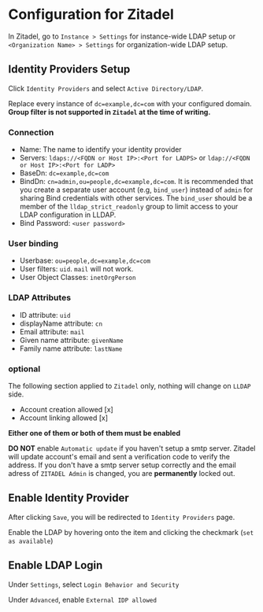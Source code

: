 # Configuration for Zitadel
In Zitadel, go to `Instance > Settings` for instance-wide LDAP setup or `<Organization Name> > Settings` for organization-wide LDAP setup.

## Identity Providers Setup
Click `Identity Providers` and select `Active Directory/LDAP`.

Replace every instance of `dc=example,dc=com` with your configured domain.
**Group filter is not supported in `Zitadel` at the time of writing.**
### Connection
* Name: The name to identify your identity provider
* Servers: `ldaps://<FQDN or Host IP>:<Port for LADPS>` or `ldap://<FQDN or Host IP>:<Port for LADP>` 
* BaseDn: `dc=example,dc=com`
* BindDn: `cn=admin,ou=people,dc=example,dc=com`. It is recommended that you create a separate user account (e.g, `bind_user`) instead of `admin` for sharing Bind credentials with other services. The `bind_user` should be a member of the `lldap_strict_readonly` group to limit access to your LDAP configuration in LLDAP.
* Bind Password: `<user password>`

### User binding
* Userbase: `ou=people,dc=example,dc=com`
* User filters: `uid`. `mail` will not work.
* User Object Classes: `inetOrgPerson`

### LDAP Attributes
* ID attribute: `uid`
* displayName attribute: `cn`
* Email attribute: `mail`
* Given name attribute: `givenName`
* Family name attribute: `lastName`

### optional
The following section applied to `Zitadel` only, nothing will change on `LLDAP` side.

* Account creation allowed [x]
* Account linking allowed [x]

**Either one of them or both of them must be enabled**

**DO NOT** enable `Automatic update` if you haven't setup a smtp server. Zitadel will update account's email and sent a verification code to verify the address. 
If you don't have a smtp server setup correctly and the email adress of `ZITADEL Admin` is changed, you are **permanently** locked out.

## Enable Identity Provider
After clicking `Save`, you will be redirected to `Identity Providers` page.

Enable the LDAP by hovering onto the item and clicking the checkmark (`set as available`)

## Enable LDAP Login
Under `Settings`, select `Login Behavior and Security`

Under `Advanced`, enable `External IDP allowed`